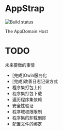 AppStrap
========
[![Build status](https://ci.appveyor.com/api/projects/status/osv6s8xrgj0catcq)](https://ci.appveyor.com/project/chinaboard/appstrap)

The AppDomain Host

TODO
====

未来要做的事情

* [完成]Owin服务化
* [完成]改善日志记录方式
* 程序集打包上传
* 程序集打包下载
* 遍历程序集依赖
* 安全性验证
* 程序域权限限制
* 程序集的卸载删除
* 配置文件的绑定
